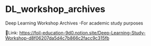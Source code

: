 # DL_workshop_archives
Deep Learning Workshop Archives -For academic study purposes

🔗Link: https://foil-education-9d0.notion.site/Deep-Learning-Study-Workshop-d8f06207da5d4c7b866c2facc9c315fb
